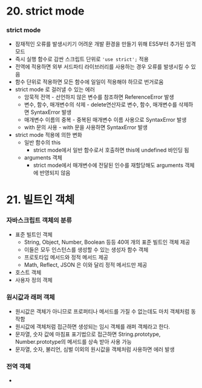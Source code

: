 # 20. strict mode

### strict mode

- 잠재적인 오류를 발생시키기 어려운 개발 환경을 만들기 위해 ES5부터 추가된 엄격 모드
- 즉시 실행 함수로 감싼 스크립트 단위로 `'use strict';` 적용
- 전역에 적용하면 외부 서드파티 라이브러리를 사용하는 경우 오류를 발생시킬 수 있음
- 함수 단위로 적용하면 모든 함수에 일일이 적용해야 하므로 번거로움
- strict mode 로 걸러낼 수 있는 에러
    - 암묵적 전역 - 선언하지 않은 변수를 참조하면 ReferenceError 발생
    - 변수, 함수, 매개변수의 삭제 - delete연산자로 변수, 함수, 매개변수를 삭제하면 SyntaxError 발생
    - 매개변수 이름의 중복 - 중복된 매개변수 이름 사용으로 SyntaxError 발생
    - with 문의 사용 - with 문을 사용하면 SyntaxError 발생
- strict mode 적용에  의한 변화
    - 일반 함수의 this
        - strict mode에서 일반 함수로서 호출하면 this에 undefined 바인딩 됨
    - arguments 객체
        - strict mode에서 매개변수에 전달된 인수를 재할당해도 arguments 객체에 반영되지 않음

# 21. 빌트인 객체

### 자바스크립트 객체의 분류

- 표준 빌트인 객체
    - String, Object, Number, Boolean 등등 40여 개의 표준 빌트인 객체 제공
    - 이들은 모두 인스턴스를 생성할 수 있는 생성자 함수 객체
    - 프로토타입 메서드와 정적 메서드 제공
    - Math, Reflect, JSON 은 이와 달리 정적 메서드만 제공
- 호스트 객체
- 사용자 정의 객체

### 원시값과 래퍼 객체

- 원시값은 객체가 아니므로 프로퍼티나 메서드를 가질 수 없는데도 마치 객체처럼 동작함
- 원시값에 객체처럼 접근하면 생성되는 임시 객체를 래퍼 객체라고 한다.
- 문자열, 숫자 값에 마침표 표기법으로 접근하면 String.prototype, Number.prototype의 메서드를 상속 받아 사용 가능
- 문자열, 숫자, 불리언, 심벌 이외의 원시값을 객체처럼 사용하면 에러 발생

### 전역 객체

-
